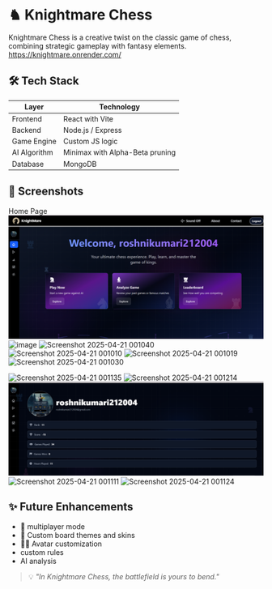 
# ♞ Knightmare Chess

Knightmare Chess is a creative twist on the classic game of chess, combining strategic gameplay with fantasy elements.
https://knightmare.onrender.com/
## 🛠️ Tech Stack

| Layer         | Technology                        |
|---------------|-----------------------------------|
| Frontend      | React with Vite                   |
| Backend       | Node.js / Express                 |
| Game Engine   | Custom JS logic                   |
| AI Algorithm  | Minimax with Alpha-Beta pruning   |
| Database      | MongoDB                           |

## 📸 Screenshots
Home Page
![image](https://github.com/roshnikumari-21/KnightMare/blob/650dce60130f4d746ba997673bf398efbbdf9cdd/Screenshot%202025-06-17%20094408.png)
![image](https://github.com/user-attachments/assets/60a36094-632d-48a7-8b36-00ba3cc258a5)
![Screenshot 2025-04-21 001040](https://github.com/user-attachments/assets/6e68e174-a938-48ba-bfa4-ec95019ecb9e)
![Screenshot 2025-04-21 001010](https://github.com/user-attachments/assets/74a01baf-c47e-45c6-95e3-ed110d4d2406)
![Screenshot 2025-04-21 001019](https://github.com/user-attachments/assets/f85470d4-85ac-42f6-8739-0c91f7017568)
![Screenshot 2025-04-21 001030](https://github.com/user-attachments/assets/7435efd7-c3c8-4a87-ac6e-e877442c0674)

![Screenshot 2025-04-21 001135](https://github.com/user-attachments/assets/2bc2c919-8261-4459-8390-9aea4bf65876)
![Screenshot 2025-04-21 001214](https://github.com/user-attachments/assets/349f605e-50ff-415c-bcaf-e4692f927ee1)
![image](https://github.com/roshnikumari-21/KnightMare/blob/5715a8186c73d540b6917d55c1f756970d7578d3/Screenshot%202025-06-17%20094444.png)
![Screenshot 2025-04-21 001111](https://github.com/user-attachments/assets/e2814980-0c28-48c2-89bc-da289a290ed1)
![Screenshot 2025-04-21 001124](https://github.com/user-attachments/assets/a62ae6a7-7ff9-4470-8af3-7441b8519272)





## ✨ Future Enhancements

- 💬 multiplayer mode
- 🧱 Custom board themes and skins
- 🧑‍🎨 Avatar customization
- custom rules
- AI analysis

> 💡 _"In Knightmare Chess, the battlefield is yours to bend."_  
